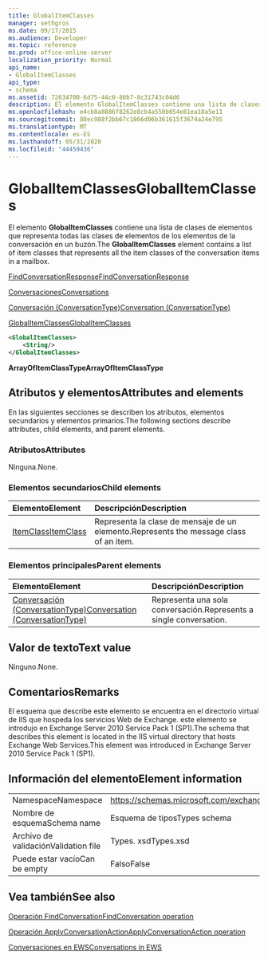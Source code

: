 ```yaml
---
title: GlobalItemClasses
manager: sethgros
ms.date: 09/17/2015
ms.audience: Developer
ms.topic: reference
ms.prod: office-online-server
localization_priority: Normal
api_name:
- GlobalItemClasses
api_type:
- schema
ms.assetid: 72634700-6d75-44c0-80b7-8c31743c04d6
description: El elemento GlobalItemClasses contiene una lista de clases de elementos que representa todas las clases de elementos de los elementos de la conversación en un buzón.
ms.openlocfilehash: e4cb8a8886f8262e8cb4a550b054e81ea18a5e11
ms.sourcegitcommit: 88ec988f2bb67c1866d06b361615f3674a24e795
ms.translationtype: MT
ms.contentlocale: es-ES
ms.lasthandoff: 05/31/2020
ms.locfileid: "44459436"
---
```

# <a name="globalitemclasses"></a><span data-ttu-id="8bd05-103">GlobalItemClasses</span><span class="sxs-lookup"><span data-stu-id="8bd05-103">GlobalItemClasses</span></span>

<span data-ttu-id="8bd05-104">El elemento **GlobalItemClasses** contiene una lista de clases de elementos que representa todas las clases de elementos de los elementos de la conversación en un buzón.</span><span class="sxs-lookup"><span data-stu-id="8bd05-104">The **GlobalItemClasses** element contains a list of item classes that represents all the item classes of the conversation items in a mailbox.</span></span> 
  
[<span data-ttu-id="8bd05-105">FindConversationResponse</span><span class="sxs-lookup"><span data-stu-id="8bd05-105">FindConversationResponse</span></span>](findconversationresponse.md)
  
[<span data-ttu-id="8bd05-106">Conversaciones</span><span class="sxs-lookup"><span data-stu-id="8bd05-106">Conversations</span></span>](conversations-ex15websvcsotherref.md)
  
[<span data-ttu-id="8bd05-107">Conversación (ConversationType)</span><span class="sxs-lookup"><span data-stu-id="8bd05-107">Conversation (ConversationType)</span></span>](conversation-conversationtype.md)
  
[<span data-ttu-id="8bd05-108">GlobalItemClasses</span><span class="sxs-lookup"><span data-stu-id="8bd05-108">GlobalItemClasses</span></span>](globalitemclasses.md)
  
```XML
<GlobalItemClasses>
    <String/>
</GlobalItemClasses>
```

 <span data-ttu-id="8bd05-109">**ArrayOfItemClassType**</span><span class="sxs-lookup"><span data-stu-id="8bd05-109">**ArrayOfItemClassType**</span></span>
## <a name="attributes-and-elements"></a><span data-ttu-id="8bd05-110">Atributos y elementos</span><span class="sxs-lookup"><span data-stu-id="8bd05-110">Attributes and elements</span></span>

<span data-ttu-id="8bd05-111">En las siguientes secciones se describen los atributos, elementos secundarios y elementos primarios.</span><span class="sxs-lookup"><span data-stu-id="8bd05-111">The following sections describe attributes, child elements, and parent elements.</span></span>
  
### <a name="attributes"></a><span data-ttu-id="8bd05-112">Atributos</span><span class="sxs-lookup"><span data-stu-id="8bd05-112">Attributes</span></span>

<span data-ttu-id="8bd05-113">Ninguna.</span><span class="sxs-lookup"><span data-stu-id="8bd05-113">None.</span></span>
  
### <a name="child-elements"></a><span data-ttu-id="8bd05-114">Elementos secundarios</span><span class="sxs-lookup"><span data-stu-id="8bd05-114">Child elements</span></span>

|<span data-ttu-id="8bd05-115">**Elemento**</span><span class="sxs-lookup"><span data-stu-id="8bd05-115">**Element**</span></span>|<span data-ttu-id="8bd05-116">**Descripción**</span><span class="sxs-lookup"><span data-stu-id="8bd05-116">**Description**</span></span>|
|:-----|:-----|
|[<span data-ttu-id="8bd05-117">ItemClass</span><span class="sxs-lookup"><span data-stu-id="8bd05-117">ItemClass</span></span>](itemclass.md) <br/> |<span data-ttu-id="8bd05-118">Representa la clase de mensaje de un elemento.</span><span class="sxs-lookup"><span data-stu-id="8bd05-118">Represents the message class of an item.</span></span>  <br/> |
   
### <a name="parent-elements"></a><span data-ttu-id="8bd05-119">Elementos principales</span><span class="sxs-lookup"><span data-stu-id="8bd05-119">Parent elements</span></span>

|<span data-ttu-id="8bd05-120">**Elemento**</span><span class="sxs-lookup"><span data-stu-id="8bd05-120">**Element**</span></span>|<span data-ttu-id="8bd05-121">**Descripción**</span><span class="sxs-lookup"><span data-stu-id="8bd05-121">**Description**</span></span>|
|:-----|:-----|
|[<span data-ttu-id="8bd05-122">Conversación (ConversationType)</span><span class="sxs-lookup"><span data-stu-id="8bd05-122">Conversation (ConversationType)</span></span>](conversation-conversationtype.md) <br/> |<span data-ttu-id="8bd05-123">Representa una sola conversación.</span><span class="sxs-lookup"><span data-stu-id="8bd05-123">Represents a single conversation.</span></span>  <br/> |
   
## <a name="text-value"></a><span data-ttu-id="8bd05-124">Valor de texto</span><span class="sxs-lookup"><span data-stu-id="8bd05-124">Text value</span></span>

<span data-ttu-id="8bd05-125">Ninguno.</span><span class="sxs-lookup"><span data-stu-id="8bd05-125">None.</span></span>
  
## <a name="remarks"></a><span data-ttu-id="8bd05-126">Comentarios</span><span class="sxs-lookup"><span data-stu-id="8bd05-126">Remarks</span></span>

<span data-ttu-id="8bd05-127">El esquema que describe este elemento se encuentra en el directorio virtual de IIS que hospeda los servicios Web de Exchange. este elemento se introdujo en Exchange Server 2010 Service Pack 1 (SP1).</span><span class="sxs-lookup"><span data-stu-id="8bd05-127">The schema that describes this element is located in the IIS virtual directory that hosts Exchange Web Services.This element was introduced in Exchange Server 2010 Service Pack 1 (SP1).</span></span>
  
## <a name="element-information"></a><span data-ttu-id="8bd05-128">Información del elemento</span><span class="sxs-lookup"><span data-stu-id="8bd05-128">Element information</span></span>

|||
|:-----|:-----|
|<span data-ttu-id="8bd05-129">Namespace</span><span class="sxs-lookup"><span data-stu-id="8bd05-129">Namespace</span></span>  <br/> |https://schemas.microsoft.com/exchange/services/2006/types  <br/> |
|<span data-ttu-id="8bd05-130">Nombre de esquema</span><span class="sxs-lookup"><span data-stu-id="8bd05-130">Schema name</span></span>  <br/> |<span data-ttu-id="8bd05-131">Esquema de tipos</span><span class="sxs-lookup"><span data-stu-id="8bd05-131">Types schema</span></span>  <br/> |
|<span data-ttu-id="8bd05-132">Archivo de validación</span><span class="sxs-lookup"><span data-stu-id="8bd05-132">Validation file</span></span>  <br/> |<span data-ttu-id="8bd05-133">Types. xsd</span><span class="sxs-lookup"><span data-stu-id="8bd05-133">Types.xsd</span></span>  <br/> |
|<span data-ttu-id="8bd05-134">Puede estar vacío</span><span class="sxs-lookup"><span data-stu-id="8bd05-134">Can be empty</span></span>  <br/> |<span data-ttu-id="8bd05-135">Falso</span><span class="sxs-lookup"><span data-stu-id="8bd05-135">False</span></span>  <br/> |
   
## <a name="see-also"></a><span data-ttu-id="8bd05-136">Vea también</span><span class="sxs-lookup"><span data-stu-id="8bd05-136">See also</span></span>



[<span data-ttu-id="8bd05-137">Operación FindConversation</span><span class="sxs-lookup"><span data-stu-id="8bd05-137">FindConversation operation</span></span>](findconversation-operation.md)
  
[<span data-ttu-id="8bd05-138">Operación ApplyConversationAction</span><span class="sxs-lookup"><span data-stu-id="8bd05-138">ApplyConversationAction operation</span></span>](applyconversationaction-operation.md)


[<span data-ttu-id="8bd05-139">Conversaciones en EWS</span><span class="sxs-lookup"><span data-stu-id="8bd05-139">Conversations in EWS</span></span>](https://msdn.microsoft.com/library/91e64629-db6c-4c94-9dcb-d386232e8467%28Office.15%29.aspx)

